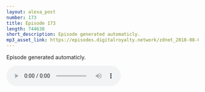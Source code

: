```yaml
---
layout: alexa_post
number: 173
title: Episode 173
length: 744638
short_description: Episode generated automaticly.
mp3_asset_link: https://episodes.digitalroyalty.network/zdnet_2018-08-03_01-00-03.mp3
---
```


Episode generated automaticly.

<audio controls>
    <source src="{{ page.mp3_asset_link }}" type="audio/mpeg">
</audio>